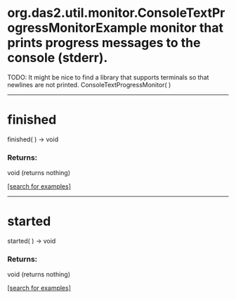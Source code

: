 # org.das2.util.monitor.ConsoleTextProgressMonitorExample monitor that prints progress messages to the console (stderr).
 TODO: It might be nice to find a library that supports terminals so that newlines
 are not printed.
ConsoleTextProgressMonitor( )


***
<a name="finished"></a>
# finished
finished(  ) &rarr; void



### Returns:
void (returns nothing)


<a href="https://github.com/autoplot/dev/search?q=finished&unscoped_q=finished">[search for examples]</a>

***
<a name="started"></a>
# started
started(  ) &rarr; void



### Returns:
void (returns nothing)


<a href="https://github.com/autoplot/dev/search?q=started&unscoped_q=started">[search for examples]</a>

